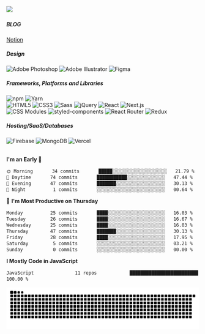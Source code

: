 ![](https://github-profile-summary-cards.vercel.app/api/cards/profile-details?username=onmidnightblue&theme=default)
<br />
##### BLOG
<a href="https://onmidnightblue.notion.site/FrontEnd-a6d84cb2fd8e413ea62ea3046eb15f19">Notion</a>

##### Design
<img alt="Adobe Photoshop" src ="https://img.shields.io/badge/Adobe Photoshop-FFFFFF?style=flat&logo=Adobe Photoshop&logoColor=31A8FF"/> <img alt="Adobe Illustrator" src ="https://img.shields.io/badge/Adobe Illustrator-FFFFFF?style=flat&logo=Adobe Illustrator&logoColor=FF9A00"/> <img alt="Figma" src ="https://img.shields.io/badge/Figma-FFFFFF?style=flat&logo=Figma&logoColor=F24E1E"/> 

##### Frameworks, Platforms and Libraries
<img alt="npm" src ="https://img.shields.io/badge/npm-FFFFFF?style=flat&logo=npm&logoColor=CB3837"/> <img alt="Yarn" src ="https://img.shields.io/badge/Yarn-FFFFFF?style=flat&logo=Yarn&logoColor=2C8EBB"/>
<br />
<img alt="HTML5" src ="https://img.shields.io/badge/HTML5-FFFFFF?style=flat&logo=HTML5&logoColor=E34F26"/> <img alt="CSS3" src ="https://img.shields.io/badge/CSS3-FFFFFF?style=flat&logo=CSS3&logoColor=1572B6"/> <img alt="Sass" src ="https://img.shields.io/badge/Sass-FFFFFF?style=flat&logo=Sass&logoColor=CC6699"/> <img alt="jQuery" src ="https://img.shields.io/badge/jQuery-FFFFFF?style=flat&logo=jQuery&logoColor=0769AD"/> <img alt="React" src ="https://img.shields.io/badge/React-FFFFFF?style=flat&logo=React&logoColor=61DAFB"/> <img alt="Next.js" src ="https://img.shields.io/badge/Next.js-FFFFFF?style=flat&logo=Next.js&logoColor=000000"/>
<br />
<img alt="CSS Modules" src ="https://img.shields.io/badge/CSS Modules-FFFFFF?style=flat&logo=CSS Modules&logoColor=000000"/> <img alt="styled-components" src ="https://img.shields.io/badge/styled components-FFFFFF?style=flat&logo=styled-components&logoColor=DB7093"/> <img alt="React Router" src ="https://img.shields.io/badge/React Router-FFFFFF?style=flat&logo=React Router&logoColor=CA4245"/> <img alt="Redux" src ="https://img.shields.io/badge/Redux-FFFFFF?style=flat&logo=Redux&logoColor=764ABC"/>

##### Hosting/SaaS/Databases
<img alt="Firebase" src ="https://img.shields.io/badge/Firebase-FFFFFF?style=flat&logo=Firebase&logoColor=FFCA28"/> <img alt="MongoDB" src ="https://img.shields.io/badge/MongoDB-FFFFFF?style=flat&logo=MongoDB&logoColor=MongoDB"/> <img alt="Vercel" src ="https://img.shields.io/badge/Vercel-FFFFFF?style=flat&logo=Vercel&logoColor=000000"/>
<br /><br />

<!--START_SECTION:waka-->
**I'm an Early 🐤** 

```text
🌞 Morning       34 commits       █████░░░░░░░░░░░░░░░░░░░░   21.79 % 
🌆 Daytime       74 commits       ███████████░░░░░░░░░░░░░░   47.44 % 
🌃 Evening       47 commits       ███████░░░░░░░░░░░░░░░░░░   30.13 % 
🌙 Night          1 commits       ░░░░░░░░░░░░░░░░░░░░░░░░░   00.64 % 

```
📅 **I'm Most Productive on Thursday** 

```text
Monday          25 commits       ████░░░░░░░░░░░░░░░░░░░░░   16.03 % 
Tuesday         26 commits       ████░░░░░░░░░░░░░░░░░░░░░   16.67 % 
Wednesday       25 commits       ████░░░░░░░░░░░░░░░░░░░░░   16.03 % 
Thursday        47 commits       ███████░░░░░░░░░░░░░░░░░░   30.13 % 
Friday          28 commits       ████░░░░░░░░░░░░░░░░░░░░░   17.95 % 
Saturday         5 commits       ░░░░░░░░░░░░░░░░░░░░░░░░░   03.21 % 
Sunday           0 commits       ░░░░░░░░░░░░░░░░░░░░░░░░░   00.00 % 

```


**I Mostly Code in JavaScript** 

```text
JavaScript               11 repos            █████████████████████████   100.00 % 

```



<!--END_SECTION:waka-->


![snake gif](https://github.com/onmidnightblue/onmidnightblue/blob/output/github-contribution-grid-snake.svg)

